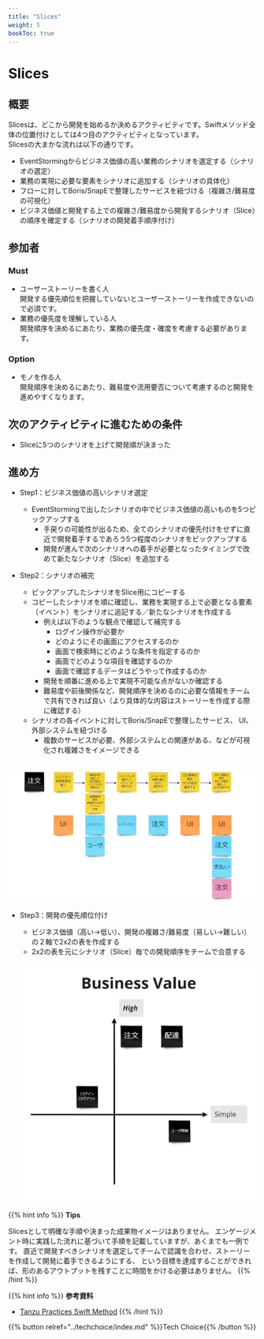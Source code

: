 ```yaml
---
title: "Slices"
weight: 5
bookToc: true
---
```


# Slices

## 概要

Slicesは、どこから開発を始めるか決めるアクティビティです。Swiftメソッド全体の位置付けとしては4つ目のアクティビティとなっています。  
Slicesの大まかな流れは以下の通りです。
- EventStormingからビジネス価値の高い業務のシナリオを選定する（シナリオの選定）
- 業務の実現に必要な要素をシナリオに追加する（シナリオの具体化）
- フローに対してBoris/SnapEで整理したサービスを紐づける（複雑さ/難易度の可視化）
- ビジネス価値と開発する上での複雑さ/難易度から開発するシナリオ（Slice）の順序を確定する（シナリオの開発着手順序付け）

## 参加者

### Must
- ユーザーストーリーを書く人  
  開発する優先順位を把握していないとユーザーストーリーを作成できないので必須です。
- 業務の優先度を理解している人  
  開発順序を決めるにあたり、業務の優先度・確度を考慮する必要があります。
### Option
- モノを作る人  
  開発順序を決めるにあたり、難易度や流用要否について考慮するのと開発を進めやすくなります。

## 次のアクティビティに進むための条件

- Sliceに5つのシナリオを上げて開発順が決まった

## 進め方

- Step1：ビジネス価値の高いシナリオ選定
  - EventStormingで出したシナリオの中でビジネス価値の高いものを5つピックアップする
    - 手戻りの可能性が出るため、全てのシナリオの優先付けをせずに直近で開発着手するであろう5つ程度のシナリオをピックアップする
    - 開発が進んで次のシナリオへの着手が必要となったタイミングで改めて新たなシナリオ（Slice）を追加する

- Step2：シナリオの補完
  - ピックアップしたシナリオをSlice用にコピーする
  - コピーしたシナリオを順に確認し、業務を実現する上で必要となる要素（イベント）をシナリオに追記する／新たなシナリオを作成する
    - 例えば以下のような観点で確認して補完する
      - ログイン操作が必要か
      - どのようにその画面にアクセスするのか
      - 画面で検索時にどのような条件を指定するのか
      - 画面でどのような項目を確認するのか
      - 画面で確認するデータはどうやって作成するのか
    - 開発を順番に進める上で実現不可能な点がないか確認する
    - 難易度や前後関係など、開発順序を決めるのに必要な情報をチームで共有できれば良い（より具体的な内容はストーリーを作成する際に確認する）
  - シナリオの各イベントに対してBoris/SnapEで整理したサービス、 UI、外部システムを紐づける
    - 複数のサービスが必要、外部システムとの関連がある、などが可視化され複雑さをイメージできる

　![slice1](SliceSample.jpg)

- Step3：開発の優先順位付け
  - ビジネス価値（高い→低い）、開発の複雑さ/難易度（易しい→難しい）の２軸で2x2の表を作成する
  - 2x2の表を元にシナリオ（Slice）毎での開発順序をチームで合意する
 
  ![2x2](BusinessValueSample.jpg)

{{% hint info %}}
**Tips**

Slicesとして明確な手順や決まった成果物イメージはありません。
エンゲージメント時に実践した流れに基づいて手順を記載していますが、あくまでも一例です。
直近で開発すべきシナリオを選定してチームで認識を合わせ、ストーリーを作成して開発に着手できるようにする、
という目標を達成することができれば、形のあるアウトプットを残すことに時間をかける必要はありません。
{{% /hint %}}

{{% hint info %}}
**参考資料**
- [Tanzu Practices Swift Method](https://tanzu.vmware.com/developer/practices/swift-method/)
{{% /hint %}}

{{% button relref="../techchoice/index.md" %}}Tech Choice{{% /button %}}